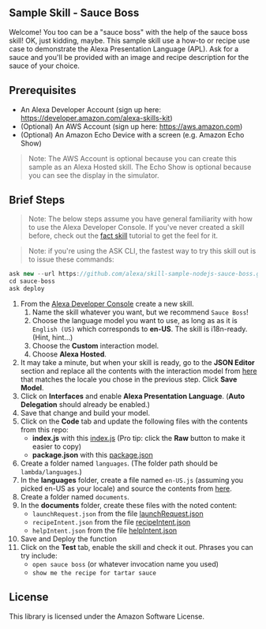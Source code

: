 ## Sample Skill - Sauce Boss

Welcome!  You too can be a "sauce boss" with the help of the sauce boss skill!  OK, just kidding, maybe.  This sample skill use a how-to or recipe use case to demonstrate the Alexa Presentation Language (APL).  Ask for a sauce and you'll be provided with an image and recipe description for the sauce of your choice.

## Prerequisites

* An Alexa Developer Account (sign up here: https://developer.amazon.com/alexa-skills-kit)
* (Optional) An AWS Account (sign up here: https://aws.amazon.com)
* (Optional) An Amazon Echo Device with a screen (e.g. Amazon Echo Show)

> Note: The AWS Account is optional because you can create this sample as an Alexa Hosted skill.  The Echo Show is optional because you can see the display in the simulator.

## Brief Steps

> Note: The below steps assume you have general familiarity with how to use the Alexa Developer Console.  If you've never created a skill before, check out the [fact skill](https://github.com/alexa/skill-sample-nodejs-fact) tutorial to get the feel for it.

> Note: if you're using the ASK CLI, the fastest way to try this skill out is to issue these commands:
  ```javascript
  ask new --url https://github.com/alexa/skill-sample-nodejs-sauce-boss.git --skill-name sauce-boss
  cd sauce-boss
  ask deploy
  ```

1. From the [Alexa Developer Console](https://developer.amazon.com/alexa-skills-kit) create a new skill.
    1. Name the skill whatever you want, but we recommend `Sauce Boss`!
    1. Choose the language model you want to use, as long as as it is `English (US)` which corresponds to **en-US**.  The skill is i18n-ready.  (Hint, hint...)
    1. Choose the **Custom** interaction model.
    1. Choose **Alexa Hosted**.
1. It may take a minute, but when your skill is ready, go to the **JSON Editor** section and replace all the contents with the interaction model from [here](./models) that matches the locale you chose in the previous step.  Click **Save Model**.
1. Click on **Interfaces** and enable **Alexa Presentation Language**.  (**Auto Delegation** should already be enabled.)
1. Save that change and build your model.
1. Click on the **Code** tab and update the following files with the contents from this repo:
    * **index.js** with this [index.js](./lambda/custom/index.js) (Pro tip: click the **Raw** button to make it easier to copy)
    * **package.json** with this [package.json](./lambda/custom/package.json)
1. Create a folder named `languages`. (The folder path should be `lambda/languages`.)
1. In the **languages** folder, create a file named `en-US.js` (assuming you picked en-US as your locale) and source the contents from [here](./lambda/custom/languages).
1. Create a folder named `documents`.
1. In the **documents** folder, create these files with the noted content:
    * `launchRequest.json` from the file [launchRequest.json](./lambda/custom/documents/launchRequest.json)
    * `recipeIntent.json` from the file [recipeIntent.json](./lambda/custom/documents/recipeIntent.json)
    * `helpIntent.json` from the file [helpIntent.json](./lambda/custom/documents/helpIntent.json)
1. Save and Deploy the function
1. Click on the **Test** tab, enable the skill and check it out.  Phrases you can try include:
    * `open sauce boss` (or whatever invocation name you used)
    * `show me the recipe for tartar sauce`

## License

This library is licensed under the Amazon Software License.
